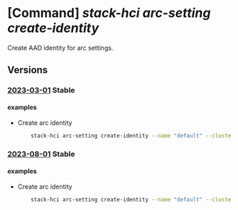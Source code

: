 # [Command] _stack-hci arc-setting create-identity_

Create AAD identity for arc settings.

## Versions

### [2023-03-01](/Resources/mgmt-plane/L3N1YnNjcmlwdGlvbnMve30vcmVzb3VyY2Vncm91cHMve30vcHJvdmlkZXJzL21pY3Jvc29mdC5henVyZXN0YWNraGNpL2NsdXN0ZXJzL3t9L2FyY3NldHRpbmdzL3t9L2NyZWF0ZWFyY2lkZW50aXR5/2023-03-01.xml) **Stable**

<!-- mgmt-plane /subscriptions/{}/resourcegroups/{}/providers/microsoft.azurestackhci/clusters/{}/arcsettings/{}/createarcidentity 2023-03-01 -->

#### examples

- Create arc identity
    ```bash
        stack-hci arc-setting create-identity --name "default" --cluster-name "myCluster" --resource-group "test-rg"
    ```

### [2023-08-01](/Resources/mgmt-plane/L3N1YnNjcmlwdGlvbnMve30vcmVzb3VyY2Vncm91cHMve30vcHJvdmlkZXJzL21pY3Jvc29mdC5henVyZXN0YWNraGNpL2NsdXN0ZXJzL3t9L2FyY3NldHRpbmdzL3t9L2NyZWF0ZWFyY2lkZW50aXR5/2023-08-01.xml) **Stable**

<!-- mgmt-plane /subscriptions/{}/resourcegroups/{}/providers/microsoft.azurestackhci/clusters/{}/arcsettings/{}/createarcidentity 2023-08-01 -->

#### examples

- Create arc identity
    ```bash
        stack-hci arc-setting create-identity --name "default" --cluster-name "myCluster" --resource-group "test-rg"
    ```
